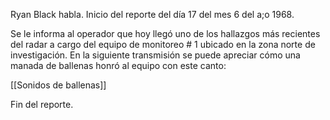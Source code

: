 Ryan Black habla. 
Inicio del reporte del día 17 del mes 6 del a;o 1968. 

Se le informa al operador que hoy llegó uno de los hallazgos más recientes del radar a cargo del equipo de monitoreo # 1 ubicado en la zona norte de investigación. En la siguiente transmisión se puede apreciar cómo una manada de ballenas honró al equipo con este canto: 

[[Sonidos de ballenas]]

Fin del reporte. 


